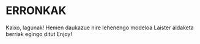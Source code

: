 # ERRONKAK

Kaixo, lagunak!
Hemen daukazue nire lehenengo modeloa
Laister aldaketa berriak egingo ditut
Enjoy!
